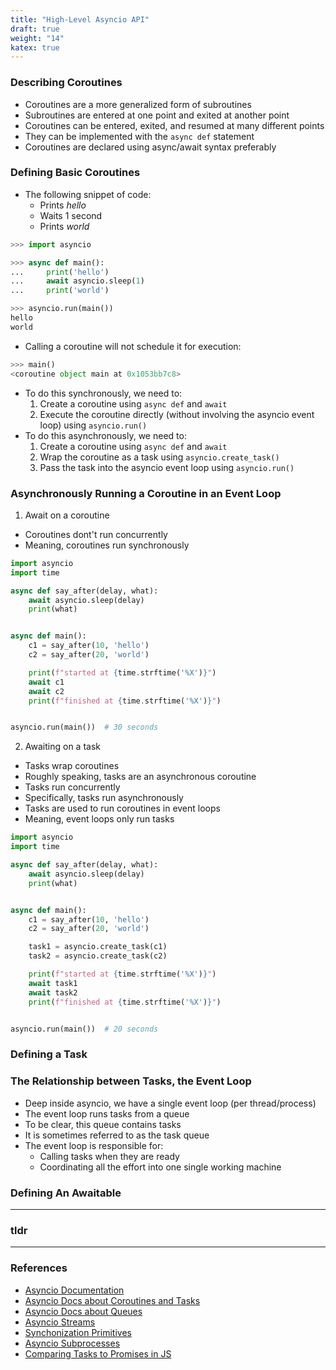 ```yaml
---
title: "High-Level Asyncio API"
draft: true
weight: "14"
katex: true
---
```


### Describing Coroutines
- Coroutines are a more generalized form of subroutines
- Subroutines are entered at one point and exited at another point
- Coroutines can be entered, exited, and resumed at many different points
- They can be implemented with the `async def` statement
- Coroutines are declared using async/await syntax preferably

### Defining Basic Coroutines
- The following snippet of code:
	- Prints *hello*
	- Waits 1 second
	- Prints *world*

```python
>>> import asyncio

>>> async def main():
...     print('hello')
...     await asyncio.sleep(1)
...     print('world')

>>> asyncio.run(main())
hello
world
```

- Calling a coroutine will not schedule it for execution:

```python
>>> main()
<coroutine object main at 0x1053bb7c8>
```

- To do this synchronously, we need to:
	1. Create a coroutine using `async def` and `await`
	2. Execute the coroutine directly (without involving the asyncio event loop) using `asyncio.run()`
- To do this asynchronously, we need to:
	1. Create a coroutine using `async def` and `await`
	2. Wrap the coroutine as a task using `asyncio.create_task()`
	3. Pass the task into the asyncio event loop using `asyncio.run()`

### Asynchronously Running a Coroutine in an Event Loop
1. Await on a coroutine
- Coroutines dont't run concurrently
- Meaning, coroutines run synchronously

```python
import asyncio
import time

async def say_after(delay, what):
    await asyncio.sleep(delay)
    print(what)


async def main():
    c1 = say_after(10, 'hello')
    c2 = say_after(20, 'world')

    print(f"started at {time.strftime('%X')}")
    await c1
    await c2
    print(f"finished at {time.strftime('%X')}")


asyncio.run(main())  # 30 seconds
```

2. Awaiting on a task
- Tasks wrap coroutines
- Roughly speaking, tasks are an asynchronous coroutine
- Tasks run concurrently
- Specifically, tasks run asynchronously
- Tasks are used to run coroutines in event loops
- Meaning, event loops only run tasks


```python
import asyncio
import time

async def say_after(delay, what):
    await asyncio.sleep(delay)
    print(what)


async def main():
    c1 = say_after(10, 'hello')
    c2 = say_after(20, 'world')

    task1 = asyncio.create_task(c1)
    task2 = asyncio.create_task(c2)

    print(f"started at {time.strftime('%X')}")
    await task1
    await task2
    print(f"finished at {time.strftime('%X')}")


asyncio.run(main())  # 20 seconds
```

### Defining a Task

### The Relationship between Tasks, the Event Loop
- Deep inside asyncio, we have a single event loop (per thread/process)
- The event loop runs tasks from a queue
- To be clear, this queue contains tasks
- It is sometimes referred to as the task queue
- The event loop is responsible for:
	- Calling tasks when they are ready
	- Coordinating all the effort into one single working machine

### Defining An Awaitable

---

### tldr

---

### References
- [Asyncio Documentation](https://docs.python.org/3/library/asyncio.html)
- [Asyncio Docs about Coroutines and Tasks](https://docs.python.org/3/library/asyncio-task.html)
- [Asyncio Docs about Queues](https://docs.python.org/3/library/asyncio-queue.html)
- [Asyncio Streams](https://docs.python.org/3/library/asyncio-stream.html)
- [Synchonization Primitives](https://docs.python.org/3/library/asyncio-sync.html)
- [Asyncio Subprocesses](https://docs.python.org/3/library/asyncio-subprocess.html)
- [Comparing Tasks to Promises in JS](https://stackoverflow.com/a/47499994/12777044)
